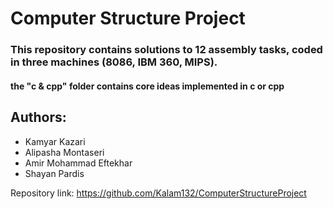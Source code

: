 # Computer Structure Project

### This repository contains solutions to 12 assembly tasks, coded in three machines (8086, IBM 360, MIPS).

#### the "c & cpp" folder contains core ideas implemented in c or cpp

## Authors:
* Kamyar Kazari
* Alipasha Montaseri
* Amir Mohammad Eftekhar
* Shayan Pardis

Repository link:
https://github.com/Kalam132/ComputerStructureProject
